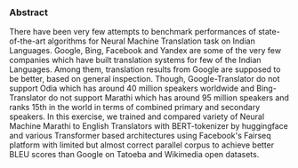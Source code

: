 ### Abstract

There have been very few attempts to benchmark performances of state-of-the-art algorithms for Neural Machine Translation task on Indian Languages. Google, Bing, Facebook and Yandex are some of the very few companies which have built translation systems for few of the Indian Languages. Among them, translation results from Google are supposed to be better, based on general inspection. Though, Google-Translator do not support Odia which has around 40 million speakers worldwide and Bing-Translator do not support Marathi which has around 95 million speakers and ranks 15th in the world in terms of combined primary and secondary speakers. In this exercise, we trained and compared variety of Neural Machine Marathi to English Translators with BERT-tokenizer by huggingface and various Transformer based architectures using Facebook's Fairseq platform with limited but almost correct parallel corpus to achieve better BLEU scores than Google on Tatoeba and Wikimedia open datasets.

